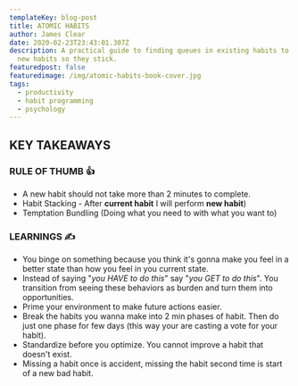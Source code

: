 ```yaml
---
templateKey: blog-post
title: ATOMIC HABITS
author: James Clear
date: 2020-02-23T23:43:01.307Z
description: A practical guide to finding queues in existing habits to insert
  new habits so they stick.
featuredpost: false
featuredimage: /img/atomic-habits-book-cover.jpg
tags:
  - productivity
  - habit programming
  - psychology
---
```


## KEY TAKEAWAYS 

### RULE OF THUMB 👍

-   A new habit should not take more than 2 minutes to complete.
-   Habit Stacking - After **current habit** I will perform **new habit**)
-   Temptation Bundling (Doing what you need to with what you want to)

### LEARNINGS ✍️

-   You binge on something because you think it's gonna make you feel in a better state than how you feel in you current state.
-   Instead of saying "_you HAVE to do this_" say "_you GET to do this_". You transition from seeing these behaviors as burden and turn them into opportunities.
-   Prime your environment to make future actions easier.
-   Break the habits you wanna make into 2 min phases of habit. Then do just one phase for few days (this way your are casting a vote for your habit).
-   Standardize before you optimize. You cannot improve a habit that doesn't exist.
-   Missing a habit once is accident, missing the habit second time is start of a new bad habit.
